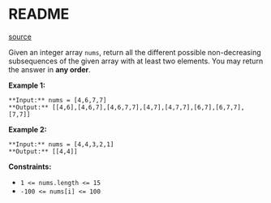 # README #
[source](https://leetcode.com/problems/non-decreasing-subsequences/)

Given an integer array `nums`, return all the different possible non-decreasing subsequences of the given array with at least two elements. You may return the answer in **any order**.


**Example 1:**

```
**Input:** nums = [4,6,7,7]
**Output:** [[4,6],[4,6,7],[4,6,7,7],[4,7],[4,7,7],[6,7],[6,7,7],[7,7]]
```

**Example 2:**

```
**Input:** nums = [4,4,3,2,1]
**Output:** [[4,4]]
```


**Constraints:**


+ `1 <= nums.length <= 15`
+ `-100 <= nums[i] <= 100`


